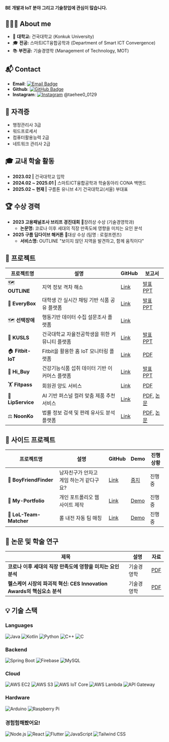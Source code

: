 #### BE 개발과 IoT 분야 그리고 기술창업에 관심이 많습니다. 

## 👩🏻‍💻 About me 
- 🏫 **대학교:** 건국대학교 (Konkuk University)  
- 🎓 **전공:** 스마트ICT융합공학과 (Department of Smart ICT Convergence)  
- 📚 **부전공:** 기술경영학 (Management of Technology, MOT)  

## 📬 Contact
- **Email**: [![Email Badge](https://img.shields.io/badge/-kroad0129@naver.com-c14438?style=flat&logo=Gmail&logoColor=white)](mailto:kroad0129@naver.com)
- **Github**: [![GitHub Badge](https://img.shields.io/badge/-kroad0129-000000?style=flat&logo=GitHub&logoColor=white)](https://github.com/kroad0129)
- **Instagram**: [![Instagram](https://img.shields.io/badge/Instagram-E4405F?style=flat-square&logo=instagram&logoColor=white)](https://www.instagram.com/taehee0_0129/) @taehee0_0129

<!-- ## 🏆 교내 조직 활동
- **제7대 스마트ICT융합공학과 학생회 'COM-ON' 재정사무국원 (2023)
- **제8대 스마트ICT융합공학과 학생회 'QUEUE' 기획집행국원 (2024)
- **제8대 KU융합과학기술원 학생회 '에이트' 감사소위원 (2024) -->

## 📜 자격증
- 행정관리사 3급
- 워드프로세서
- 컴퓨터활용능력 2급
- 네트워크 관리사 2급

## 🎓 교내 학술 활동
- **2023.02 |**  건국대학교 입학
- **2024.02 ~ 2025.01  |**  스마트ICT융합공학과 학술동아리 CONA 백엔드
- **2025.02 ~ 현재  |**  구름톤 유니브 4기 건국대학교(서울) 부대표
    
## 🏆 수상 경력
- **2023 고용패널조사 브리프 경진대회** 🏅장려상 수상 (기술경영학과) 
  - **논문명:** 코로나 이후 세대의 직장 만족도에 영향을 미치는 요인 분석
- **2025 구름 딥다이브 해커톤** 🥇대상 수상 (팀명 : 로컬프렌즈) 
  - **서비스명:** OUTLINE "보이지 않던 지역을 발견하고, 함께 움직이다"


## 📃 프로젝트

| 프로젝트명               | 설명                              | GitHub                                             | 보고서                                                                                                                                                                                       |
| ------------------- | ------------------------------- | -------------------------------------------------- | ----------------------------------------------------------------------------------------------------------------------------------------------------------------------------------------- |
| 🗺️ **OUTLINE**     | 지역 정보 격차 해소       | [Link](https://github.com/kroad0129/outline)      | [발표PPT](https://drive.google.com/file/d/1ng-Y9FDUSy0F7gfbOhPRd7LFtSJn9xcY/view?usp=sharing)       
| 🍕 **EveryBox**     | 대학생 간 실시간 채팅 기반 식품 공유 플랫폼       | [Link](https://github.com/kroad0129/everybox)      | [발표PPT](https://drive.google.com/file/d/11Ug_jemhFSToKvMkZka12PqV0s8hwhfw/view?usp=drivesdk)                                                                                                |
| 🗺️ **선택장애**     | 행동기반 데이터 수집 설문조사 플랫폼       | [Link](https://github.com/kroad0129/deepdive-survey-fe)      |  
| 🏫 **KUSLS**        |건국대학교 자율전공학생을 위한 커뮤니티 플랫폼| [Link](https://github.com/KUmmIT-team2/KUSLS-Back) | [발표PPT](https://drive.google.com/file/d/1Yrm_88IR43MysQcCbFWh4n_yi3SwB7u8/view?usp=sharing)   
| 🏠 **Fitbit-IoT**   | Fitbit을 활용한 홈 IoT 모니터링 플랫폼      | [Link](https://github.com/kroad0129/fitbit-iot)    | [PDF](https://drive.google.com/file/d/17Tpvgf2jLOJygjyphp2wGA4ogzJaKNkI/view?usp=drive_link)                                                                                              |
| 💊 **Hi_Buy**      | 건강기능식품 섭취 데이터 기반 이커머스 플랫폼       | [Link](https://github.com/kroad0129/Hi_Buy)        | [발표PPT](https://drive.google.com/file/d/1mj3pa3l0ZLi2JtsvjApWENonAHUMkJw8/view?usp=sharing)                                                                                                 |
| 🏋️ **Fitpass**     | 회원권 양도 서비스                      | [Link](https://github.com/kroad0129/fitpass)       | [PDF](https://drive.google.com/file/d/1hvyuP48FZpvEu2LEdQj6cfpGpH-Fm1fs/view?usp=sharing)                                                                                                 |
| 💄 **LipService**   | AI 기반 퍼스널 컬러 맞춤 제품 추천 서비스       | [Link](https://github.com/kroad0129/lipservice)    | [PDF](https://drive.google.com/file/d/1mKYCahIGwqR_K4gZppTjKudkG1t0thay/view?usp=drive_link), [논문](https://drive.google.com/file/d/1v3F8U3QipYXcZJI3fjsKR6ccu_6ovPxy/view?usp=drive_link) |
| ⚖️ **NoonKo**       | 법률 정보 검색 및 판례 유사도 분석 플랫폼        | [Link](https://github.com/kroad0129/noonko)        | [PDF](https://drive.google.com/file/d/1fob5QRn9vgcNixoHTByyTvBq1PI0QcLs/view?usp=drive_link), [논문](https://drive.google.com/file/d/1rgsw9NkbiUMw4mRant7kjX4OhxL8ZDOt/view?usp=drive_link) |                                                                             |

## 📃 사이드 프로젝트
| 프로젝트명               | 설명                              | GitHub                                             | Demo | 진행상황                                                                                                                                                                                       |
| ------------------- | ------------------------------- | -------------------------------------------------- | ----------------------------------------------------------------------------------------------------------------------------------------------------------------------------------------- |------------------------- |
| 📑 **BoyFriendFinder** | 남자친구가 안자고 게임 하는거 같다구요?               | [Link](https://github.com/kroad0129/bffinder)  | [중지](http://52.79.236.6:3000/) | 진행중                                                                                                                                                                                       |
| 📑 **My-Portfolio** | 개인 포트폴리오 웹사이트 제작                | [Link](https://github.com/kroad0129/my-portfolio)  | [Demo](https://my-portfolio-sigma-lemon-67.vercel.app/)| 진행중                                                                                                                                                                                       |
| 📑 **LoL-Team-Matcher** | 롤 내전 자동 팀 매칭                | [Link](https://github.com/kroad0129/lol-team-matcher)  | [Demo](https://lol-team-matcher.vercel.app/) | 진행중                                                                                                                                                                                       |

## 📄 논문 및 학술 연구

| 제목                                                  | 설명                          | 자료                                                                                           |
| --------------------------------------------------- | --------------------------- | -------------------------------------------------------------------------------------------- |
| **코로나 이후 세대의 직장 만족도에 영향을 미치는 요인 분석**                | 기술경영학 | [PDF](https://drive.google.com/file/d/1nyYbUa_b_KnCrNzqA2RrJHwLwaiQ3lNj/view?usp=drive_link) |
| **헬스케어 시장의 파괴적 혁신: CES Innovation Awards의 핵심요소 분석** | 기술경영학                 | [PDF](https://drive.google.com/file/d/1QpqRBVTUjsKypp1oIa8PwWg_Wy0qaBhW/view?usp=sharing)    |

## 💡 기술 스택

### Languages
![Java](https://img.shields.io/badge/Java-007396?style=flat&logo=Java&logoColor=white)
![Kotlin](https://img.shields.io/badge/Kotlin-0095D5?style=flat&logo=Kotlin&logoColor=white)
![Python](https://img.shields.io/badge/Python-3776AB?style=flat&logo=Python&logoColor=white)
![C++](https://img.shields.io/badge/C++-00599C?style=flat&logo=C%2B%2B&logoColor=white)
![C](https://img.shields.io/badge/C-A8B9CC?style=flat&logo=C&logoColor=white)

### Backend
![Spring Boot](https://img.shields.io/badge/Spring%20Boot-6DB33F?style=flat&logo=Spring-Boot&logoColor=white)
![Firebase](https://img.shields.io/badge/Firebase-FFCA28?style=flat&logo=Firebase&logoColor=white)
![MySQL](https://img.shields.io/badge/MySQL-4479A1?style=flat&logo=MySQL&logoColor=white)

### Cloud  
![AWS EC2](https://img.shields.io/badge/AWS%20EC2-FF9900?style=flat&logo=Amazon%20EC2&logoColor=white)
![AWS S3](https://img.shields.io/badge/AWS%20S3-569A31?style=flat&logo=Amazon%20S3&logoColor=white)
![AWS IoT Core](https://img.shields.io/badge/AWS%20IoT%20Core-FF9900?style=flat&logo=Amazon-AWS&logoColor=white)
![AWS Lambda](https://img.shields.io/badge/AWS%20Lambda-F90?style=flat&logo=AWS%20Lambda&logoColor=white)
![API Gateway](https://img.shields.io/badge/API%20Gateway-FF4F00?style=flat&logo=Amazon-API-Gateway&logoColor=white)

### Hardware
![Arduino](https://img.shields.io/badge/Arduino-00979D?style=flat&logo=Arduino&logoColor=white)
![Raspberry Pi](https://img.shields.io/badge/Raspberry%20Pi-A22846?style=flat&logo=Raspberry-Pi&logoColor=white)

### 경험험해봤어요!
![Node.js](https://img.shields.io/badge/Node.js-339933?style=flat&logo=Node.js&logoColor=white)
![React](https://img.shields.io/badge/React-61DAFB?style=flat&logo=React&logoColor=black)
![Flutter](https://img.shields.io/badge/Flutter-02569B?style=flat&logo=Flutter&logoColor=white)
![JavaScript](https://img.shields.io/badge/JavaScript-F7DF1E?style=flat&logo=JavaScript&logoColor=black)
![Tailwind CSS](https://img.shields.io/badge/Tailwind%20CSS-06B6D4?style=flat&logo=Tailwind%20CSS&logoColor=white)





